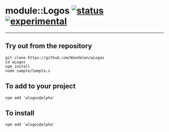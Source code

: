 
# module::Logos  [![status](https://github.com/Wandalen/wLogos/workflows/publish/badge.svg)](https://github.com/Wandalen/wLogos/actions?query=workflow%3Apublish) [![experimental](https://img.shields.io/badge/stability-experimental-orange.svg)](https://github.com/emersion/stability-badges#experimental)

___

## Try out from the repository
```
git clone https://github.com/Wandalen/wLogos
cd wLogos
npm install
node sample/Sample.s
```

## To add to your project
```
npm add 'wlogos@alpha'
```


## To install
```
npm add 'wlogos@alpha'
```

